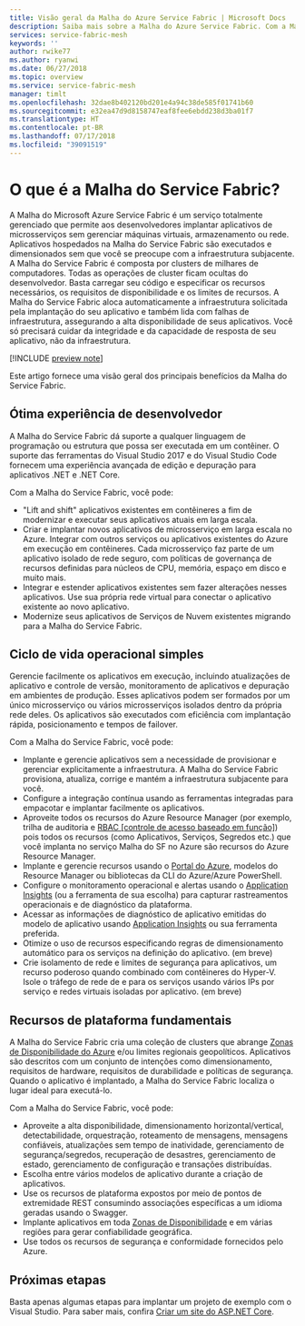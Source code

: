 ```yaml
---
title: Visão geral da Malha do Azure Service Fabric | Microsoft Docs
description: Saiba mais sobre a Malha do Azure Service Fabric. Com a Malha do Service Fabric, você pode implantar e dimensionar seu aplicativo sem se preocupar com as necessidades de infraestrutura dele.
services: service-fabric-mesh
keywords: ''
author: rwike77
ms.author: ryanwi
ms.date: 06/27/2018
ms.topic: overview
ms.service: service-fabric-mesh
manager: timlt
ms.openlocfilehash: 32dae8b402120bd201e4a94c38de585f01741b60
ms.sourcegitcommit: e32ea47d9d8158747eaf8fee6ebdd238d3ba01f7
ms.translationtype: HT
ms.contentlocale: pt-BR
ms.lasthandoff: 07/17/2018
ms.locfileid: "39091519"
---
```

# <a name="what-is-service-fabric-mesh"></a>O que é a Malha do Service Fabric?

A Malha do Microsoft Azure Service Fabric é um serviço totalmente gerenciado que permite aos desenvolvedores implantar aplicativos de microsserviços sem gerenciar máquinas virtuais, armazenamento ou rede. Aplicativos hospedados na Malha do Service Fabric são executados e dimensionados sem que você se preocupe com a infraestrutura subjacente.  A Malha do Service Fabric é composta por clusters de milhares de computadores.  Todas as operações de cluster ficam ocultas do desenvolvedor. Basta carregar seu código e especificar os recursos necessários, os requisitos de disponibilidade e os limites de recursos.  A Malha do Service Fabric aloca automaticamente a infraestrutura solicitada pela implantação do seu aplicativo e também lida com falhas de infraestrutura, assegurando a alta disponibilidade de seus aplicativos. Você só precisará cuidar da integridade e da capacidade de resposta de seu aplicativo, não da infraestrutura.  

[!INCLUDE [preview note](./includes/include-preview-note.md)]

Este artigo fornece uma visão geral dos principais benefícios da Malha do Service Fabric.

## <a name="great-developer-experience"></a>Ótima experiência de desenvolvedor

A Malha do Service Fabric dá suporte a qualquer linguagem de programação ou estrutura que possa ser executada em um contêiner. O suporte das ferramentas do Visual Studio 2017 e do Visual Studio Code fornecem uma experiência avançada de edição e depuração para aplicativos .NET e .NET Core. 

Com a Malha do Service Fabric, você pode:

- "Lift and shift" aplicativos existentes em contêineres a fim de modernizar e executar seus aplicativos atuais em larga escala. 
- Criar e implantar novos aplicativos de microsserviço em larga escala no Azure.  Integrar com outros serviços ou aplicativos existentes do Azure em execução em contêineres. Cada microsserviço faz parte de um aplicativo isolado de rede seguro, com políticas de governança de recursos definidas para núcleos de CPU, memória, espaço em disco e muito mais.
- Integrar e estender aplicativos existentes sem fazer alterações nesses aplicativos. Use sua própria rede virtual para conectar o aplicativo existente ao novo aplicativo.  
- Modernize seus aplicativos de Serviços de Nuvem existentes migrando para a Malha do Service Fabric.  

## <a name="simple-operational-lifecycle"></a>Ciclo de vida operacional simples

Gerencie facilmente os aplicativos em execução, incluindo atualizações de aplicativo e controle de versão, monitoramento de aplicativos e depuração em ambientes de produção. Esses aplicativos podem ser formados por um único microsserviço ou vários microsserviços isolados dentro da própria rede deles. Os aplicativos são executados com eficiência com implantação rápida, posicionamento e tempos de failover.

Com a Malha do Service Fabric, você pode:

- Implante e gerencie aplicativos sem a necessidade de provisionar e gerenciar explicitamente a infraestrutura.  A Malha do Service Fabric provisiona, atualiza, corrige e mantém a infraestrutura subjacente para você.
- Configure a integração contínua usando as ferramentas integradas para empacotar e implantar facilmente os aplicativos.
- Aproveite todos os recursos do Azure Resource Manager (por exemplo, trilha de auditoria e [RBAC [controle de acesso baseado em função]](/azure/role-based-access-control/overview)) pois todos os recursos (como Aplicativos, Serviços, Segredos etc.) que você implanta no serviço Malha do SF no Azure são recursos do Azure Resource Manager. 
- Implante e gerencie recursos usando o [Portal do Azure](https://portal.azure.com), modelos do Resource Manager ou bibliotecas da CLI do Azure/Azure PowerShell.
- Configure o monitoramento operacional e alertas usando o [Application Insights](/azure/application-insights/) (ou a ferramenta de sua escolha) para capturar rastreamentos operacionais e de diagnóstico da plataforma. 
- Acessar as informações de diagnóstico de aplicativo emitidas do modelo de aplicativo usando [Application Insights](/azure/application-insights/) ou sua ferramenta preferida.
- Otimize o uso de recursos especificando regras de dimensionamento automático para os serviços na definição do aplicativo.  (em breve)
- Crie isolamento de rede e limites de segurança para aplicativos, um recurso poderoso quando combinado com contêineres do Hyper-V. Isole o tráfego de rede de e para os serviços usando vários IPs por serviço e redes virtuais isoladas por aplicativo.  (em breve) 


## <a name="mission-critical-platform-capabilities"></a>Recursos de plataforma fundamentais

A Malha do Service Fabric cria uma coleção de clusters que abrange [Zonas de Disponibilidade do Azure](/azure/availability-zones/az-overview) e/ou limites regionais geopolíticos. Aplicativos são descritos com um conjunto de intenções como dimensionamento, requisitos de hardware, requisitos de durabilidade e políticas de segurança.  Quando o aplicativo é implantado, a Malha do Service Fabric localiza o lugar ideal para executá-lo.

Com a Malha do Service Fabric, você pode:

- Aproveite a alta disponibilidade, dimensionamento horizontal/vertical, detectabilidade, orquestração, roteamento de mensagens, mensagens confiáveis, atualizações sem tempo de inatividade, gerenciamento de segurança/segredos, recuperação de desastres, gerenciamento de estado, gerenciamento de configuração e transações distribuídas.
- Escolha entre vários modelos de aplicativo durante a criação de aplicativos.
- Use os recursos de plataforma expostos por meio de pontos de extremidade REST consumindo associações específicas a um idioma geradas usando o Swagger.
- Implante aplicativos em toda [Zonas de Disponibilidade](/azure/availability-zones/az-overview) e em várias regiões para gerar confiabilidade geográfica.
- Use todos os recursos de segurança e conformidade fornecidos pelo Azure.

## <a name="next-steps"></a>Próximas etapas

Basta apenas algumas etapas para implantar um projeto de exemplo com o Visual Studio. Para saber mais, confira [Criar um site do ASP.NET Core](service-fabric-mesh-quickstart-dotnet-core.md). 


<!-- Links -->

[service-fabric-overview]: ../service-fabric/service-fabric-overview.md
